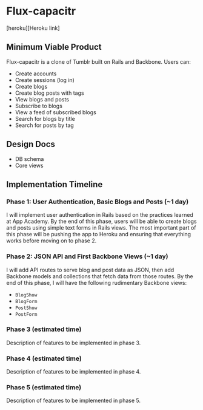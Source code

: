 # Flux-capacitr

[heroku][Heroku link]

[heroku]: http://flux-capacitr.herokuapp.com

## Minimum Viable Product
Flux-capacitr is a clone of Tumblr built on Rails and Backbone. Users can:

* Create accounts
* Create sessions (log in)
* Create blogs
* Create blog posts with tags
* View blogs and posts
* Subscribe to blogs
* View a feed of subscribed blogs
* Search for blogs by title
* Search for posts by tag

## Design Docs
* DB schema
* Core views

## Implementation Timeline

### Phase 1: User Authentication, Basic Blogs and Posts (~1 day)
I will implement user authentication in Rails based on the practices learned at
App Academy. By the end of this phase, users will be able to create blogs and
posts using simple text forms in Rails views. The most important part of this
phase will be pushing the app to Heroku and ensuring that everything works
before moving on to phase 2.

### Phase 2: JSON API and First Backbone Views (~1 day)
I will add API routes to serve blog and post data as JSON, then add Backbone
models and collections that fetch data from those routes. By the end of this
phase, I will have the following rudimentary Backbone views:

* `BlogShow`
* `BlogForm`
* `PostShow`
* `PostForm`

### Phase 3 (estimated time)
Description of features to be implemented in phase 3.

### Phase 4 (estimated time)
Description of features to be implemented in phase 4.

### Phase 5 (estimated time)
Description of features to be implemented in phase 5.
